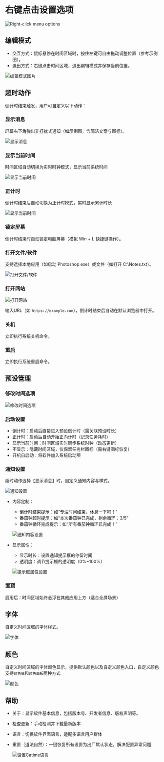 # 右键点击设置选项



![Right-click menu options](./images/Right-click%20menu%20options.png)



## 编辑模式

- 交互方式：鼠标悬停在时间区域时，按住左键可自由拖动调整位置（参考示例图）。
- 退出方式：右键点击时间区域，退出编辑模式并保存当前位置。

![编辑模式图片](./images/rm/Cover.jpg)


## 超时动作

倒计时结束触发，用户可自定义以下动作：

### 显示消息

屏幕右下角弹出非打扰式通知（如示例图，含简洁文案与图标）。

![显示消息](./images/rm/show-msg.png)

### 显示当前时间

时间区域自动切换为实时时钟模式，显示当前系统时间

![显示当前时间](./images/rm/Show_1.png)

### 正计时

倒计时结束后自动切换为正计时模式，实时显示累计时长

![显示当前时间](./images/rm/timer.gif)

### 锁定屏幕

倒计时结束时自动锁定电脑屏幕（模拟 Win + L 快捷键操作）。

### 打开文件/软件

支持选择本地应用（如启动 Photoshop.exe）或文件（如打开 C:\Notes.txt）。

![打开文件/软件](./images/rm/Open%20a%20file%20or%20software.png)

### 打开网站

![打开网站](<./images/rm/Set up a website URL.png>)

输入URL（如 `https://example.com`），倒计时结束后自动在默认浏览器中打开。

### 关机

立即执行系统关机命令。

### 重启

立即执行系统重启命令。


## 预设管理

### 修改时间选项

![修改时间选项](./images/rm/change-timer-opt.png)



### 启动设置

- 倒计时：启动后直接进入预设倒计时（需关联预设时长）
- 正计时：启动后自动开始正向计时（记录任务耗时）
- 显示当前时间：时间区域实时同步系统时钟（动态更新）
- 不显示：隐藏时间区域，仅保留任务栏图标（需右键图标恢复）
- 开机自启动：将软件加入系统启动项


### 通知设置

超时动作选择【显示消息】时，自定义通知内容与样式。

![通知设置](./images/rm/set-msg-menu.png)

- 内容定制：
    - 倒计时结束提示：如“专注时间结束，休息一下吧！”
    - 番茄钟超时提示：如“本次番茄钟已完成，剩余循环：3/5”
    - 番茄钟循环完成提示：如“所有番茄钟循环已完成！”

  ![通知内容设置](./images/rm/set-msg.png)

- 显示属性：
    - 显示时长：设置通知提示框的停留时间
    - 透明度：调节提示框的透明度（0%~100%）

  ![提示框属性设置](./images/rm/set-msg-option.png)


### 置顶

启用后：时间区域始终悬浮在其他应用上方（适合全屏场景）


## 字体

自定义时间区域的字体样式。

![字体](./images/rm/Font.png)

## 颜色

自定义时间区域的字体颜色显示，提供默认颜色以及自定义颜色入口，自定义颜色支持`颜色值`和`颜色面板`两种方式

![颜色](./images/rm/Color.png)


## 帮助


- 关于：显示软件基本信息，包括版本号、开发者信息、版权声明等。
- 检查更新：手动检测并下载最新版本
- 语言：切换软件界面语言，适配多语言用户群体
- 重置（道法自然）：一键恢复所有设置为出厂默认状态，解决配置异常问题

  ![设置Catime语言](./images/rm/language.png)